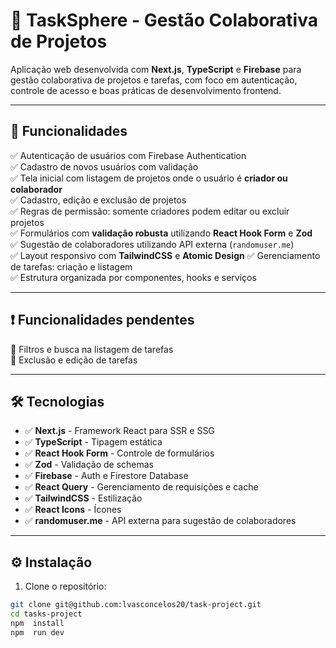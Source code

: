 
# 📝 TaskSphere - Gestão Colaborativa de Projetos

Aplicação web desenvolvida com **Next.js**, **TypeScript** e **Firebase** para gestão colaborativa de projetos e tarefas, com foco em autenticação, controle de acesso e boas práticas de desenvolvimento frontend.

---

## 🚀 Funcionalidades

✅ Autenticação de usuários com Firebase Authentication  
✅ Cadastro de novos usuários com validação  
✅ Tela inicial com listagem de projetos onde o usuário é **criador ou colaborador**  
✅ Cadastro, edição e exclusão de projetos  
✅ Regras de permissão: somente criadores podem editar ou excluir projetos  
✅ Formulários com **validação robusta** utilizando **React Hook Form** e **Zod**  
✅ Sugestão de colaboradores utilizando API externa (`randomuser.me`)  
✅ Layout responsivo com **TailwindCSS**  e **Atomic Design**
✅ Gerenciamento de tarefas: criação e listagem  
✅ Estrutura organizada por componentes, hooks e serviços

---

## ❗ Funcionalidades pendentes

🔲 Filtros e busca na listagem de tarefas  
🔲 Exclusão e edição de tarefas

---

## 🛠️ Tecnologias

- ✅ **Next.js** - Framework React para SSR e SSG  
- ✅ **TypeScript** - Tipagem estática  
- ✅ **React Hook Form** - Controle de formulários  
- ✅ **Zod** - Validação de schemas  
- ✅ **Firebase** - Auth e Firestore Database  
- ✅ **React Query** - Gerenciamento de requisições e cache  
- ✅ **TailwindCSS** - Estilização  
- ✅ **React Icons** - Ícones  
- ✅ **randomuser.me** - API externa para sugestão de colaboradores

---

## ⚙️ Instalação

1. Clone o repositório:

```bash
git clone git@github.com:lvasconcelos20/task-project.git
cd tasks-project
npm  install
npm  run dev
